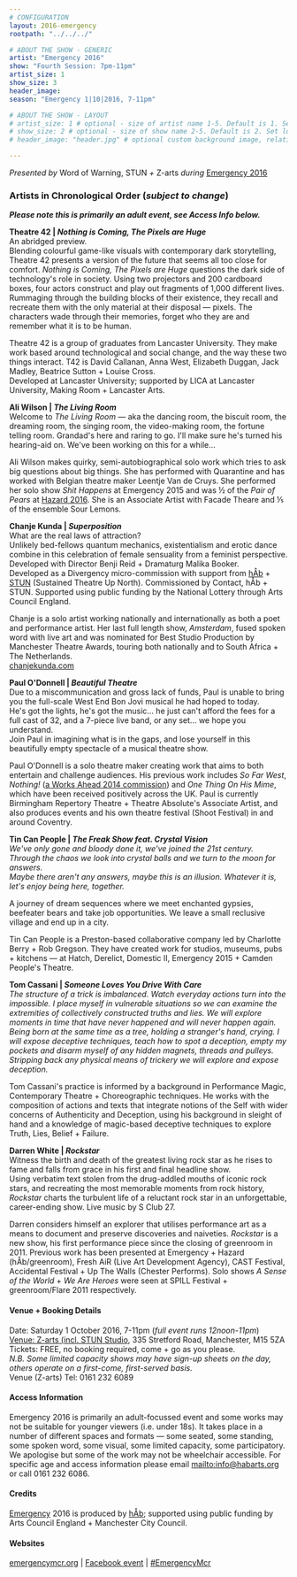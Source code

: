 ```yaml
---
# CONFIGURATION
layout: 2016-emergency
rootpath: "../../../"

# ABOUT THE SHOW - GENERIC
artist: "Emergency 2016"
show: "Fourth Session: 7pm-11pm"
artist_size: 1
show_size: 3
header_image:
season: "Emergency 1|10|2016, 7-11pm"

# ABOUT THE SHOW - LAYOUT
# artist_size: 1 # optional - size of artist name 1-5. Default is 1. Set longer names to lower values
# show_size: 2 # optional - size of show name 2-5. Default is 2. Set longer names to lower values
# header_image: "header.jpg" # optional custom background image, relative to current page

---
```

*Presented by* Word of Warning, STUN *+* Z-arts *during* [Emergency 2016](/current/2016-emergency)         
         
### Artists in Chronological Order (*subject to change*)       
***Please note this is primarily an adult event, see Access Info below.***        
         
**Theatre 42 | *Nothing is Coming, The Pixels are Huge***         
An abridged preview.        
Blending colourful game-like visuals with contemporary dark storytelling, Theatre 42 presents a version of the future that seems all too close for comfort. *Nothing is Coming, The Pixels are Huge* questions the dark side of technology's role in society. Using two projectors and 200 cardboard boxes, four actors construct and play out fragments of 1,000 different lives. Rummaging through the building blocks of their existence, they recall and recreate them with the only material at their disposal — pixels. The characters wade through their memories, forget who they are and remember what it is to be human.           
         
Theatre 42 is a group of graduates from Lancaster University. They make work based around technological and social change, and the way these two things interact. T42 is David Callanan, Anna West, Elizabeth Duggan, Jack Madley, Beatrice Sutton + Louise Cross.          
Developed at Lancaster University; supported by LICA at Lancaster University, Making Room + Lancaster Arts.          
         
**Ali Wilson | *The Living Room***        
Welcome to *The Living Room* — aka the dancing room, the biscuit room, the dreaming room, the singing room, the video-making room, the fortune telling room. Grandad's here and raring to go. I'll make sure he's turned his hearing-aid on. We've been working on this for a while…          
         
Ali Wilson makes quirky, semi-autobiographical solo work which tries to ask big questions about big things. She has performed with Quarantine and has worked with Belgian theatre maker Leentje Van de Cruys. She performed her solo show *Shit Happens* at Emergency 2015 and was ½ of the *Pair of Pears* at [Hazard 2016](/2016-hazard/ongoing). She is an Associate Artist with Facade Theare and ⅕ of the ensemble Sour Lemons.        
         
**Chanje Kunda | *Superposition***         
What are the real laws of attraction?         
Unlikely bed-fellows quantum mechanics, existentialism and erotic dance combine in this celebration of female sensuality from a feminist perspective.          
Developed with Director Benji Reid + Dramaturg Malika Booker.          
Developed as a Divergency micro-commission with support from [hÅb](/hab) + <a href="http://stunlive.com" target="_blank">STUN</a> (Sustained Theatre Up North). Commissioned by Contact, hÅb + STUN. Supported using public funding by the National Lottery through Arts Council England.           
         
Chanje is a solo artist working nationally and internationally as both a poet and performance artist. Her last full length show, *Amsterdam*, fused spoken word with live art and was nominated for Best Studio Production by Manchester Theatre Awards, touring both nationally and to South Africa + The Netherlands.         
<a href="http://www.chanjekunda.com" target="_blank">chanjekunda.com</a>         
         
**Paul O'Donnell | *Beautiful Theatre***        
Due to a miscommunication and gross lack of funds, Paul is unable to bring you the full-scale West End Bon Jovi musical he had hoped to today.          
He's got the lights, he's got the music… he just can't afford the fees for a full cast of 32, and a 7-piece live band, or any set… we hope you understand.          
Join Paul in imagining what is in the gaps, and lose yourself in this beautifully empty spectacle of a musical theatre show.          
         
Paul O'Donnell is a solo theatre maker creating work that aims to both entertain and challenge audiences. His previous work includes *So Far West*, *Nothing!* ([a Works Ahead 2014 commission](/archive/2014-worksahead/odonnell)) and *One Thing On His Mime*, which have been received positively across the UK. Paul is currently Birmingham Repertory Theatre + Theatre Absolute's Associate Artist, and also produces events and his own theatre festival (Shoot Festival) in and around Coventry.         
         
**Tin Can People | *The Freak Show feat. Crystal Vision***        
*We've only gone and bloody done it, we've joined the 21st century.<br>Through the chaos we look into crystal balls and we turn to the moon for answers.<br>Maybe there aren't any answers, maybe this is an illusion. Whatever it is, let's enjoy being here, together.*        
         
A journey of dream sequences where we meet enchanted gypsies, beefeater bears and take job opportunities. We leave a small reclusive village and end up in a city.         
         
Tin Can People is a Preston-based collaborative company led by Charlotte Berry + Rob Gregson. They have created work for studios, museums, pubs + kitchens — at Hatch, Derelict, Domestic II, Emergency 2015 + Camden People's Theatre.           
         
**Tom Cassani | *Someone Loves You Drive With Care***           
*The structure of a trick is imbalanced. Watch everyday actions turn into the impossible. I place myself in vulnerable situations so we can examine the extremities of collectively constructed truths and lies. We will explore moments in time that have never happened and will never happen again. Being born at the same time as a tree, holding a stranger's hand, crying. I will expose deceptive techniques, teach how to spot a deception, empty my pockets and disarm myself of any hidden magnets, threads and pulleys. Stripping back any physical means of trickery we will explore and expose deception.*          
         
Tom Cassani's practice is informed by a background in Performance Magic, Contemporary Theatre + Choreographic techniques. He works with the composition of actions and texts that integrate notions of the Self with wider concerns of Authenticity and Deception, using his background in sleight of hand and a knowledge of magic-based deceptive techniques to explore Truth, Lies, Belief + Failure.          
         
**Darren White | *Rockstar***         
Witness the birth and death of the greatest living rock star as he rises to fame and falls from grace in his first and final headline show.           
Using verbatim text stolen from the drug-addled mouths of iconic rock stars, and recreating the most memorable moments from rock history, *Rockstar* charts the turbulent life of a reluctant rock star in an unforgettable, career-ending show. Live music by S Club 27.
         
Darren considers himself an explorer that utilises performance art as a means to document and preserve discoveries and naiveties. *Rockstar* is a new show, his first performance piece since the closing of greenroom in 2011. Previous work has been presented at Emergency + Hazard (hÅb/greenroom), Fresh AiR (Live Art Development Agency), CAST Festival, Accidental Festival + Up The Walls (Chester Performs). Solo shows *A Sense of the World* + *We Are Heroes* were seen at SPILL Festival + greenroom/Flare 2011 respectively.             
         
#### Venue + Booking Details          
Date: Saturday 1 October 2016, 7-11pm (*full event runs 12noon-11pm*)        
[Venue: Z-arts (incl. STUN Studio](http://www.z-arts.org/about-us/getting-here), 335 Stretford Road, Manchester, M15 5ZA        
Tickets: FREE, no booking required, come + go as you please.        
*N.B. Some limited capacity shows may have sign-up sheets on the day, others operate on a first-come, first-served basis.*        
Venue (Z-arts) Tel: 0161 232 6089         
         
#### Access Information         
Emergency 2016 is primarily an adult-focussed event and some works may not be suitable for younger viewers (i.e. under 18s). It takes place in a number of different spaces and formats — some seated, some standing, some spoken word, some visual, some limited capacity, some participatory. We apologise but some of the work may not be wheelchair accessible. For specific age and access information please email <mailto:info@habarts.org> or call 0161 232 6086.        
         
#### Credits         
[Emergency](/hab/emergency) 2016 is produced by [hÅb](/hab); supported using public funding by Arts Council England + Manchester City Council.             
         
#### Websites           
<a href="http://emergencymcr.org" target="_blank">emergencymcr.org</a> | <a href="http://facebook.com/events/147434852375256" target="_blank">Facebook event</a> | <a href="http://twitter.com/hashtag/EmergencyMcr" target="_blank">#EmergencyMcr<a>
